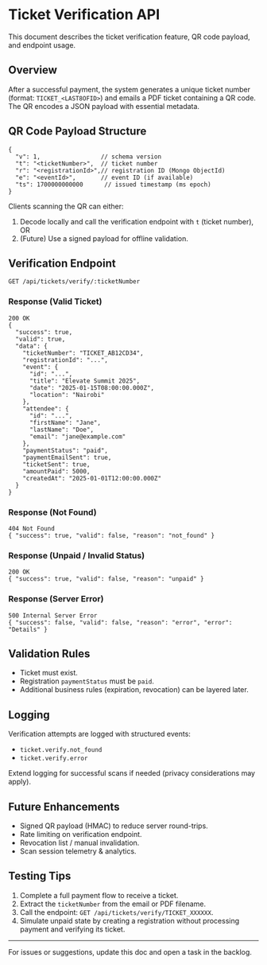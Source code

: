 # Ticket Verification API

This document describes the ticket verification feature, QR code payload, and endpoint usage.

## Overview

After a successful payment, the system generates a unique ticket number (format: `TICKET_<LAST8OFID>`) and emails a PDF ticket containing a QR code. The QR encodes a JSON payload with essential metadata.

## QR Code Payload Structure

```
{
  "v": 1,                 // schema version
  "t": "<ticketNumber>",  // ticket number
  "r": "<registrationId>",// registration ID (Mongo ObjectId)
  "e": "<eventId>",       // event ID (if available)
  "ts": 1700000000000      // issued timestamp (ms epoch)
}
```

Clients scanning the QR can either:

1. Decode locally and call the verification endpoint with `t` (ticket number), OR
2. (Future) Use a signed payload for offline validation.

## Verification Endpoint

`GET /api/tickets/verify/:ticketNumber`

### Response (Valid Ticket)

```
200 OK
{
  "success": true,
  "valid": true,
  "data": {
    "ticketNumber": "TICKET_AB12CD34",
    "registrationId": "...",
    "event": {
      "id": "...",
      "title": "Elevate Summit 2025",
      "date": "2025-01-15T08:00:00.000Z",
      "location": "Nairobi"
    },
    "attendee": {
      "id": "...",
      "firstName": "Jane",
      "lastName": "Doe",
      "email": "jane@example.com"
    },
    "paymentStatus": "paid",
    "paymentEmailSent": true,
    "ticketSent": true,
    "amountPaid": 5000,
    "createdAt": "2025-01-01T12:00:00.000Z"
  }
}
```

### Response (Not Found)

```
404 Not Found
{ "success": true, "valid": false, "reason": "not_found" }
```

### Response (Unpaid / Invalid Status)

```
200 OK
{ "success": true, "valid": false, "reason": "unpaid" }
```

### Response (Server Error)

```
500 Internal Server Error
{ "success": false, "valid": false, "reason": "error", "error": "Details" }
```

## Validation Rules

- Ticket must exist.
- Registration `paymentStatus` must be `paid`.
- Additional business rules (expiration, revocation) can be layered later.

## Logging

Verification attempts are logged with structured events:

- `ticket.verify.not_found`
- `ticket.verify.error`

Extend logging for successful scans if needed (privacy considerations may apply).

## Future Enhancements

- Signed QR payload (HMAC) to reduce server round-trips.
- Rate limiting on verification endpoint.
- Revocation list / manual invalidation.
- Scan session telemetry & analytics.

## Testing Tips

1. Complete a full payment flow to receive a ticket.
2. Extract the `ticketNumber` from the email or PDF filename.
3. Call the endpoint: `GET /api/tickets/verify/TICKET_XXXXXX`.
4. Simulate unpaid state by creating a registration without processing payment and verifying its ticket.

---

For issues or suggestions, update this doc and open a task in the backlog.
